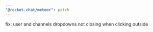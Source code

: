 ```yaml
---
"@rocket.chat/meteor": patch
---
```


fix: user and channels dropdowns not closing when clicking outside
